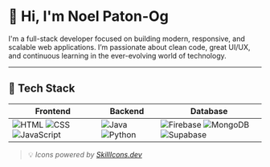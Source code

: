# 👋 Hi, I'm Noel Paton-Og

I'm a full-stack developer focused on building modern, responsive, and scalable web applications. I’m passionate about clean code, great UI/UX, and continuous learning in the ever-evolving world of technology.

---

## 🧰 Tech Stack

<div align="center">

| Frontend | Backend | Database |
|----------|---------|----------|
| ![HTML](https://skillicons.dev/icons?i=html) ![CSS](https://skillicons.dev/icons?i=css) ![JavaScript](https://skillicons.dev/icons?i=js) | ![Java](https://skillicons.dev/icons?i=java) ![Python](https://skillicons.dev/icons?i=python) | ![Firebase](https://skillicons.dev/icons?i=firebase) ![MongoDB](https://skillicons.dev/icons?i=mongodb) ![Supabase](https://skillicons.dev/icons?i=supabase) |

</div>

> 💡 *Icons powered by [SkillIcons.dev](https://skillicons.dev)*
